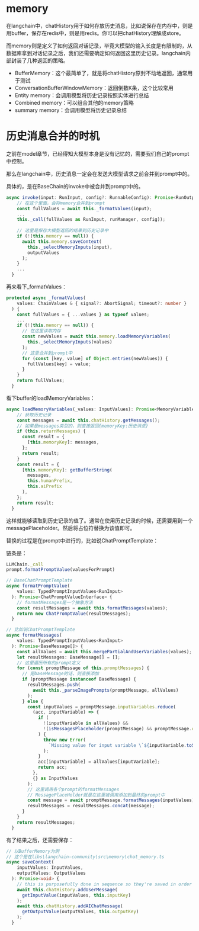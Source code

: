 # memory
在langchain中，chatHistory用于如何存放历史消息，比如说保存在内存中，则是用buffer，保存在redis中，则是用redis。你可以把chatHistory理解成store。

而memory则是定义了如何返回对话记录，毕竟大模型的输入长度是有限制的，从数据库拿到对话记录之后，我们还需要确定如何返回这里历史记录。langchain内部封装了几种返回的策略。

* BufferMemory：这个最简单了，就是将chatHistory原封不动地返回，通常用于测试
* ConversationBufferWindowMemory：返回倒数K条，这个比较常用
* Entity memory：会调用模型将历史记录按照实体进行总结
* Combined memory：可以组合其他的memory策略
* summary memory：会调用模型将历史记录总结




# 历史消息合并的时机
之前在model章节，已经得知大模型本身是没有记忆的，需要我们自己的prompt中控制。

那么在langchain中，历史消息一定会在发送大模型请求之前合并到prompt中的。

具体的，是在BaseChain的invoke中被合并到prompt中的。

```typescript
async invoke(input: RunInput, config?: RunnableConfig): Promise<RunOutput> {
    // 在这个里面，会将memory合并到prompt
    const fullValues = await this._formatValues(input);
    ...
    this._call(fullValues as RunInput, runManager, config));
    
    // 这里是保存大模型返回的结果到历史记录中
    if (!(this.memory == null)) {
      await this.memory.saveContext(
        this._selectMemoryInputs(input),
        outputValues
      );
    }
    ...
  }
```

再来看下_formatValues：

```typescript
protected async _formatValues(
    values: ChainValues & { signal?: AbortSignal; timeout?: number }
  ) {
    const fullValues = { ...values } as typeof values;
    ...
    if (!(this.memory == null)) {
      // 在这里读取内存
      const newValues = await this.memory.loadMemoryVariables(
        this._selectMemoryInputs(values)
      );
      // 这里合并到prompt中
      for (const [key, value] of Object.entries(newValues)) {
        fullValues[key] = value;
      }
    }
    return fullValues;
  }
```

看下buffer的loadMemoryVariables：

```typescript
async loadMemoryVariables(_values: InputValues): Promise<MemoryVariables> {
    // 获取历史记录
    const messages = await this.chatHistory.getMessages();
    // 如果是messages类型的，则直接返回{memoryKey:历史消息}
    if (this.returnMessages) {
      const result = {
        [this.memoryKey]: messages,
      };
      return result;
    }
    const result = {
      [this.memoryKey]: getBufferString(
        messages,
        this.humanPrefix,
        this.aiPrefix
      ),
    };
    return result;
  }
```

这样就能够读取到历史记录的值了。通常在使用历史记录的时候，还需要用到一个messagePlaceholder。然后将占位符替换为该值即可。

替换的过程是在prompt中进行的，比如说ChatPromptTemplate：

链条是：
```typescript
LLMChain._call
prompt.formatPromptValue(valuesForPrompt)

// BaseChatPromptTemplate
async formatPromptValue(
    values: TypedPromptInputValues<RunInput>
  ): Promise<ChatPromptValueInterface> {
    // formatMessages是一个抽象方法
    const resultMessages = await this.formatMessages(values);
    return new ChatPromptValue(resultMessages);
  }

// 比如说ChatPromptTemplate
async formatMessages(
    values: TypedPromptInputValues<RunInput>
  ): Promise<BaseMessage[]> {
    const allValues = await this.mergePartialAndUserVariables(values);
    let resultMessages: BaseMessage[] = [];
    // 这里遍历所有的prompt定义
    for (const promptMessage of this.promptMessages) {
      // 是baseMessage的话，则直接添加
      if (promptMessage instanceof BaseMessage) {
        resultMessages.push(
          await this._parseImagePrompts(promptMessage, allValues)
        );
      } else {
        const inputValues = promptMessage.inputVariables.reduce(
          (acc, inputVariable) => {
            if (
              !(inputVariable in allValues) &&
              !(isMessagesPlaceholder(promptMessage) && promptMessage.optional)
            ) {
              throw new Error(
                `Missing value for input variable \`${inputVariable.toString()}\``
              );
            }
            acc[inputVariable] = allValues[inputVariable];
            return acc;
          },
          {} as InputValues
        );
        // 这里调用各个prompt的formatMessages
        // MessagePlaceHolder就是在这里被调用添加到最终的prompt中
        const message = await promptMessage.formatMessages(inputValues);
        resultMessages = resultMessages.concat(message);
      }
    }
    return resultMessages;
  }
```


有了结果之后，还需要保存：

```typescript
// 以BufferMemory为例
// 这个是在libs\langchain-community\src\memory\chat_memory.ts
async saveContext(
    inputValues: InputValues,
    outputValues: OutputValues
  ): Promise<void> {
    // this is purposefully done in sequence so they're saved in order
    await this.chatHistory.addUserMessage(
      getInputValue(inputValues, this.inputKey)
    );
    await this.chatHistory.addAIChatMessage(
      getOutputValue(outputValues, this.outputKey)
    );
  }
```
